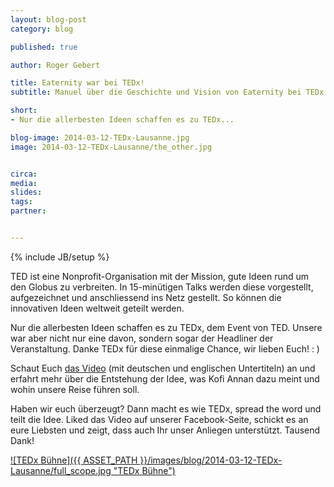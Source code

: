 ```yaml
---
layout: blog-post
category: blog

published: true

author: Roger Gebert

title: Eaternity war bei TEDx!
subtitle: Manuel über die Geschichte und Vision von Eaternity bei TEDx im Video.

short: 
- Nur die allerbesten Ideen schaffen es zu TEDx...

blog-image: 2014-03-12-TEDx-Lausanne.jpg
image: 2014-03-12-TEDx-Lausanne/the_other.jpg


circa: 
media: 
slides:
tags:
partner:


---
```



{% include JB/setup %}



TED ist eine Nonprofit-Organisation mit der Mission, gute Ideen rund um den Globus zu verbreiten. In 15-minütigen Talks werden diese vorgestellt, aufgezeichnet und anschliessend ins Netz gestellt. So können die innovativen Ideen weltweit geteilt werden.

Nur die allerbesten Ideen schaffen es zu TEDx, dem Event von TED. Unsere war aber nicht nur eine davon, sondern sogar der Headliner der Veranstaltung. Danke TEDx für diese einmalige Chance, wir lieben Euch! : )

Schaut Euch [das Video][1] (mit deutschen und englischen Untertiteln) an und erfahrt mehr über die Entstehung der Idee, was Kofi Annan dazu meint und wohin unsere Reise führen soll. 

Haben wir euch überzeugt? Dann macht es wie TEDx, spread the word und teilt die Idee. Liked das Video auf unserer Facebook-Seite, schickt es an eure Liebsten und zeigt, dass auch Ihr unser Anliegen unterstützt. Tausend Dank!

[![TEDx Bühne]({{ ASSET_PATH }}/images/blog/2014-03-12-TEDx-Lausanne/full_scope.jpg "TEDx Bühne")][1]

[1]:http://www.youtube.com/watch?v=2g9GedPylM8